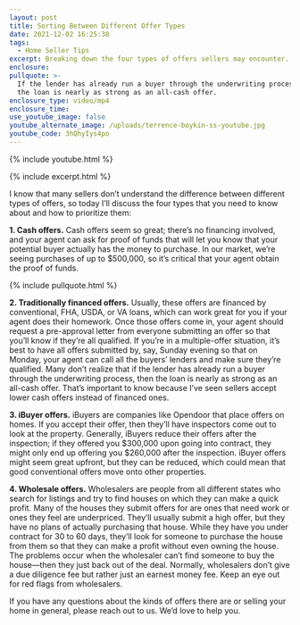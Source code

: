 ```yaml
---
layout: post
title: Sorting Between Different Offer Types
date: 2021-12-02 16:25:38
tags:
  - Home Seller Tips
excerpt: Breaking down the four types of offers sellers may encounter.
enclosure:
pullquote: >-
  If the lender has already run a buyer through the underwriting process, then
  the loan is nearly as strong as an all-cash offer.
enclosure_type: video/mp4
enclosure_time:
use_youtube_image: false
youtube_alternate_image: /uploads/terrence-boykin-ss-youtube.jpg
youtube_code: 3hQhyIys4po
---
```

{% include youtube.html %}

{% include excerpt.html %}

I know that many sellers don’t understand the difference between different types of offers, so today I’ll discuss the four types that you need to know about and how to prioritize them:

**1\. Cash offers.** Cash offers seem so great; there’s no financing involved, and your agent can ask for proof of funds that will let you know that your potential buyer actually has the money to purchase. In our market, we’re seeing purchases of up to $500,000, so it’s critical that your agent obtain the proof of funds.

{% include pullquote.html %}

**2\. Traditionally financed offers.** Usually, these offers are financed by conventional, FHA, USDA, or VA loans, which can work great for you if your agent does their homework. Once those offers come in, your agent should request a pre-approval letter from everyone submitting an offer so that you’ll know if they’re all qualified. If you’re in a multiple-offer situation, it’s best to have all offers submitted by, say, Sunday evening so that on Monday, your agent can call all the buyers’ lenders and make sure they’re qualified. Many don’t realize that if the lender has already run a buyer through the underwriting process, then the loan is nearly as strong as an all-cash offer. That’s important to know because I’ve seen sellers accept lower cash offers instead of financed ones.

**3\. iBuyer offers.** iBuyers are companies like Opendoor that place offers on homes. If you accept their offer, then they’ll have inspectors come out to look at the property. Generally, iBuyers reduce their offers after the inspection; if they offered you $300,000 upon going into contract, they might only end up offering you $260,000 after the inspection. iBuyer offers might seem great upfront, but they can be reduced, which could mean that good conventional offers move onto other properties.

**4\. Wholesale offers.** Wholesalers are people from all different states who search for listings and try to find houses on which they can make a quick profit. Many of the houses they submit offers for are ones that need work or ones they feel are underpriced. They’ll usually submit a high offer, but they have no plans of actually purchasing that house. While they have you under contract for 30 to 60 days, they’ll look for someone to purchase the house from them so that they can make a profit without even owning the house. The problems occur when the wholesaler can’t find someone to buy the house—then they just back out of the deal. Normally, wholesalers don’t give a due diligence fee but rather just an earnest money fee. Keep an eye out for red flags from wholesalers.

If you have any questions about the kinds of offers there are or selling your home in general, please reach out to us. We’d love to help you.

